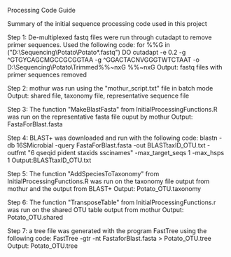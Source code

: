 Processing Code Guide

Summary of the initial sequence processing code used in this project

Step 1: De-multiplexed fastq files were run through cutadapt to remove primer sequences. Used the following code:
for %%G in ("D:\Sequencing\Potato\Potato*.fastq") DO cutadapt -e 0.2 -g ^GTGYCAGCMGCCGCGGTAA -g ^GGACTACNVGGGTWTCTAAT -o D:\Sequencing\Potato\Trimmed%%~nxG %%~nxG
Output: fastq files with primer sequences removed

Step 2: mothur was run using the "mothur_script.txt" file in batch mode
Output: shared file, taxonomy file, representative sequence file

Step 3: The function "MakeBlastFasta" from InitialProcessingFunctions.R was run on the representative fasta file ouput by mothur
Output: FastaForBlast.fasta

Step 4: BLAST+ was downloaded and run with the following code:
blastn -db 16SMicrobial -query FastaForBlast.fasta -out BLASTtaxID_OTU.txt -outfmt "6 qseqid pident staxids sscinames" -max_target_seqs 1 -max_hsps 1
Output:BLASTtaxID_OTU.txt

Step 5: The function "AddSpeciesToTaxonomy" from InitialProcessingFunctions.R was run on the taxonomy file output from mothur and the output from BLAST+
Output: Potato_OTU.taxonomy

Step 6: The function "TransposeTable" from InitialProcessingFunctions.r was run on the shared OTU table output from mothur
Output: Potato_OTU.shared

Step 7: a tree file was generated with the program FastTree using the following code:
FastTree -gtr -nt FastaforBlast.fasta > Potato_OTU.tree
Output: Potato_OTU.tree
